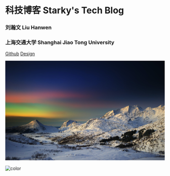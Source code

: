 <!-- _coverpage.md -->

# 科技博客 Starky's Tech Blog

### 刘瀚文 Liu Hanwen

### 上海交通大学 Shanghai Jiao Tong University

[Github](https://github.com/david990917/Starky-Docsify)
[Design](/my-own-docsify/)

![](_coverpage/cover.jpeg)

![color](#C1E6C6)